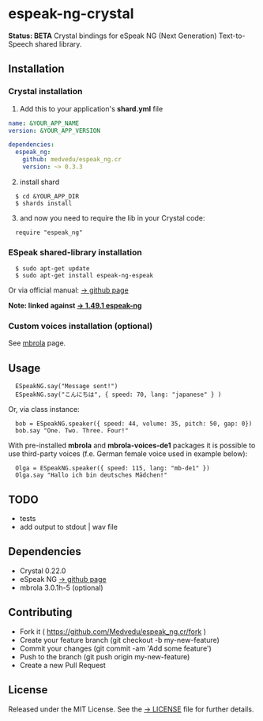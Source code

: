 # espeak-ng-crystal

**Status: BETA** Crystal bindings for eSpeak NG (Next Generation) Text-to-Speech shared library. 


## Installation
### Crystal installation

1. Add this to your application's **shard.yml** file

```yaml
name: &YOUR_APP_NAME
version: &YOUR_APP_VERSION

dependencies:
  espeak_ng:
    github: medvedu/espeak_ng.cr
    version: ~> 0.3.3
```

2. install shard

```console
  $ cd &YOUR_APP_DIR
  $ shards install
```

3. and now you need to require the lib in your Crystal code:

```crystal
  require "espeak_ng"
```


### ESpeak shared-library installation


```console
  $ sudo apt-get update
  $ sudo apt-get install espeak-ng-espeak 
```

Or via official manual: [→ github page](https://github.com/espeak-ng/espeak-ng)


**Note: linked against [→ 1.49.1 espeak-ng](https://github.com/espeak-ng/espeak-ng/releases/tag/1.49.1)**


### Custom voices installation (optional)


 See [mbrola](https://github.com/espeak-ng/espeak-ng/blob/master/docs/mbrola.md) page.

## Usage

```crystal sample.cr
  ESpeakNG.say("Message sent!")
  ESpeakNG.say("こんにちは", { speed: 70, lang: "japanese" } )
```


Or, via class instance:


```crystal sample_2.cr
  bob = ESpeakNG.speaker({ speed: 44, volume: 35, pitch: 50, gap: 0})
  bob.say "One. Two. Three. Four!"
```


With pre-installed **mbrola** and **mbrola-voices-de1** packages it is possible to use third-party voices (f.e. German female voice used in example below):


```crystal sample_3.cr
  Olga = ESpeakNG.speaker({ speed: 115, lang: "mb-de1" })
  Olga.say "Hallo ich bin deutsches Mädchen!"
```

## TODO

  * tests
  * add output to stdout | wav file

## Dependencies

  * Crystal 0.22.0
  * eSpeak NG [→ github page](https://github.com/espeak-ng/espeak-ng)
  * mbrola 3.0.1h-5 (optional)

## Contributing

  * Fork it ( https://github.com/Medvedu/espeak_ng.cr/fork )
  * Create your feature branch (git checkout -b my-new-feature)
  * Commit your changes (git commit -am 'Add some feature')
  * Push to the branch (git push origin my-new-feature)
  * Create a new Pull Request

## License

Released under the MIT License. See the [→ LICENSE](./LICENSE) file for further details.